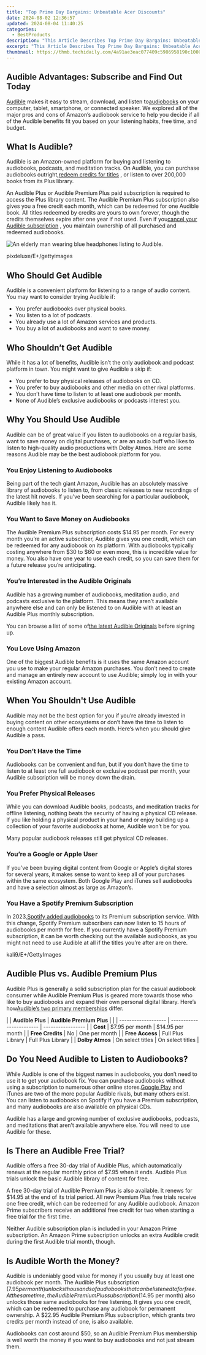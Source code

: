 ```yaml
---
title: "Top Prime Day Bargains: Unbeatable Acer Discounts"
date: 2024-08-02 12:36:57
updated: 2024-08-04 11:40:25
categories:
  - BestProducts
description: "This Article Describes Top Prime Day Bargains: Unbeatable Acer Discounts"
excerpt: "This Article Describes Top Prime Day Bargains: Unbeatable Acer Discounts"
thumbnail: https://thmb.techidaily.com/4a91ae3eac077409c5986958190c10004fbc3c08316a24c33029f0a844ae5b88.jpg
---
```


## Audible Advantages: Subscribe and Find Out Today
[Audible](https://www.lifewire.com/how-does-audible-work-4178927) makes it easy to stream, download, and listen to[audiobooks](https://www.lifewire.com/what-are-audiobooks-2438535) on your computer, tablet, smartphone, or connected speaker. We explored all of the major pros and cons of Amazon’s audiobook service to help you decide if all of the Audible benefits fit you based on your listening habits, free time, and budget.

## What Is Audible?

 Audible is an Amazon-owned platform for buying and listening to audiobooks, podcasts, and meditation tracks. On Audible, you can purchase audiobooks outright,[redeem credits for titles](https://www.lifewire.com/get-credits-on-audible-5074426) , or listen to over 200,000 books from its Plus library.

 An Audible Plus or Audible Premium Plus paid subscription is required to access the Plus library content. The Audible Premium Plus subscription also gives you a free credit each month, which can be redeemed for one Audible book. All titles redeemed by credits are yours to own forever, though the credits themselves expire after one year if not used. Even if you[cancel your Audible subscription](https://www.lifewire.com/how-to-cancel-audible-4178930) , you maintain ownership of all purchased and redeemed audiobooks.  

![An elderly man wearing blue headphones listing to Audible.](https://www.lifewire.com/thmb/2O8nl80k7vDH9fBQuZXX8iU_Yy8=/1500x0/filters:no_upscale():max_bytes(150000):strip_icc():format(webp)/is-audible-worth-it-9eba8a4ceb734298a81ff2e73d09dec9.jpg)

pixdeluxe/E+/gettyimages

## Who Should Get Audible

 Audible is a convenient platform for listening to a range of audio content. You may want to consider trying Audible if:

* You prefer audiobooks over physical books.
* You listen to a lot of podcasts.
* You already use a lot of Amazon services and products.
* You buy a lot of audiobooks and want to save money.

## Who Shouldn’t Get Audible

 While it has a lot of benefits, Audible isn’t the only audiobook and podcast platform in town. You might want to give Audible a skip if:

* You prefer to buy physical releases of audiobooks on CD.
* You prefer to buy audiobooks and other media on other rival platforms.
* You don’t have time to listen to at least one audiobook per month.
* None of Audible’s exclusive audiobooks or podcasts interest you.

## Why You Should Use Audible

 Audible can be of great value if you listen to audiobooks on a regular basis, want to save money on digital purchases, or are an audio buff who likes to listen to high-quality audio productions with Dolby Atmos. Here are some reasons Audible may be the best audiobook platform for you.

### You Enjoy Listening to Audiobooks

 Being part of the tech giant Amazon, Audible has an absolutely massive library of audiobooks to listen to, from classic releases to new recordings of the latest hit novels. If you’ve been searching for a particular audiobook, Audible likely has it.

### You Want to Save Money on Audiobooks

 The Audible Premium Plus subscription costs $14.95 per month. For every month you’re an active subscriber, Audible gives you one credit, which can be redeemed for any audiobook on its platform. With audiobooks typically costing anywhere from $30 to $60 or even more, this is incredible value for money. You also have one year to use each credit, so you can save them for a future release you’re anticipating.

### You’re Interested in the Audible Originals

 Audible has a growing number of audiobooks, meditation audio, and podcasts exclusive to the platform. This means they aren’t available anywhere else and can only be listened to on Audible with at least an Audible Plus monthly subscription.

 You can browse a list of some of[the latest Audible Originals](https://www.audible.com/ep/audible-originals) before signing up.

### You Love Using Amazon

 One of the biggest Audible benefits is it uses the same Amazon account you use to make your regular Amazon purchases. You don’t need to create and manage an entirely new account to use Audible; simply log in with your existing Amazon account.  

## When You Shouldn't Use Audible

 Audible may not be the best option for you if you’re already invested in buying content on other ecosystems or don’t have the time to listen to enough content Audible offers each month. Here’s when you should give Audible a pass.

### You Don’t Have the Time

 Audiobooks can be convenient and fun, but if you don’t have the time to listen to at least one full audiobook or exclusive podcast per month, your Audible subscription will be money down the drain.

### You Prefer Physical Releases

 While you can download Audible books, podcasts, and meditation tracks for offline listening, nothing beats the security of having a physical CD release. If you like holding a physical product in your hand or enjoy building up a collection of your favorite audiobooks at home, Audible won’t be for you.

Many popular audiobook releases still get physical CD releases.

### You’re a Google or Apple User

 If you’ve been buying digital content from Google or Apple’s digital stores for several years, it makes sense to want to keep all of your purchases within the same ecosystem. Both Google Play and iTunes sell audiobooks and have a selection almost as large as Amazon’s.

### You Have a Spotify Premium Subscription

 In 2023,[Spotify added audiobooks](https://www.lifewire.com/how-to-search-for-audiobooks-in-spotify-2438316) to its Premium subscription service. With this change, Spotify Premium subscribers can now listen to 15 hours of audiobooks per month for free. If you currently have a Spotify Premium subscription, it can be worth checking out the available audiobooks, as you might not need to use Audible at all if the titles you’re after are on there.  

kali9/E+/GettyImages

## Audible Plus vs. Audible Premium Plus

 Audible Plus is generally a solid subscription plan for the casual audiobook consumer while Audible Premium Plus is geared more towards those who like to buy audiobooks and expand their own personal digital library. Here’s how[Audible’s two primary memberships](https://www.audible.com/ep/memberbenefits) differ.

| |  **Audible Plus** | **Audible Premium Plus** |                   |
| ------------------- | ------------------------ | ----------------- |
| **Cost**            | $7.95 per month          | $14.95 per month  |
| **Free Credits**    | No                       | One per month     |
| **Free Access**     | Full Plus Library        | Full Plus Library |
| **Dolby Atmos**     | On select titles         | On select titles  |

## Do You Need Audible to Listen to Audiobooks?

 While Audible is one of the biggest names in audiobooks, you don’t need to use it to get your audiobook fix. You can purchase audiobooks without using a subscription to numerous other online stores.[Google Play](https://www.lifewire.com/what-is-google-play-1616720) and iTunes are two of the more popular Audible rivals, but many others exist. You can listen to audiobooks on Spotify if you have a Premium subscription, and many audiobooks are also available on physical CDs.

 Audible has a large and growing number of exclusive audiobooks, podcasts, and meditations that aren’t available anywhere else. You will need to use Audible for these.

## Is There an Audible Free Trial?

 Audible offers a free 30-day trial of Audible Plus, which automatically renews at the regular monthly price of $7.95 when it ends. Audible Plus trials unlock the basic Audible library of content for free.

 A free 30-day trial of Audible Premium Plus is also available. It renews for $14.95 at the end of its trial period. All new Premium Plus free trials receive one free credit, which can be redeemed for any Audible audiobook. Amazon Prime subscribers receive an additional free credit for two when starting a free trial for the first time.

 Neither Audible subscription plan is included in your Amazon Prime subscription. An Amazon Prime subscription unlocks an extra Audible credit during the first Audible trial month, though.

## Is Audible Worth the Money?

 Audible is undeniably good value for money if you usually buy at least one audiobook per month. The Audible Plus subscription ($7.95 per month) unlocks thousands of audiobooks that can be listened to for free. At the same time, the Audible Premium Plus subscription ($14.95 per month) also unlocks those same audiobooks for free listening. It gives you one credit, which can be redeemed to purchase any audiobook for permanent ownership. A $22.95 Audible Premium Plus subscription, which grants two credits per month instead of one, is also available.

 Audiobooks can cost around $50, so an Audible Premium Plus membership is well worth the money if you want to buy audiobooks and not just stream them.  



<ins class="adsbygoogle"
     style="display:block"
     data-ad-format="autorelaxed"
     data-ad-client="ca-pub-7571918770474297"
     data-ad-slot="1223367746"></ins>



<ins class="adsbygoogle"
     style="display:block"
     data-ad-client="ca-pub-7571918770474297"
     data-ad-slot="8358498916"
     data-ad-format="auto"
     data-full-width-responsive="true"></ins>
